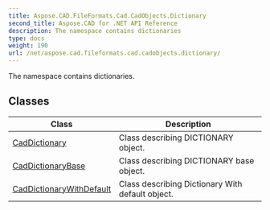 ```yaml
---
title: Aspose.CAD.FileFormats.Cad.CadObjects.Dictionary
second_title: Aspose.CAD for .NET API Reference
description: The namespace contains dictionaries
type: docs
weight: 190
url: /net/aspose.cad.fileformats.cad.cadobjects.dictionary/
---
```

The namespace contains dictionaries.

## Classes

| Class | Description |
| --- | --- |
| [CadDictionary](./caddictionary/) | Class describing DICTIONARY object. |
| [CadDictionaryBase](./caddictionarybase/) | Class describing DICTIONARY base object. |
| [CadDictionaryWithDefault](./caddictionarywithdefault/) | Class describing Dictionary With default object. |


